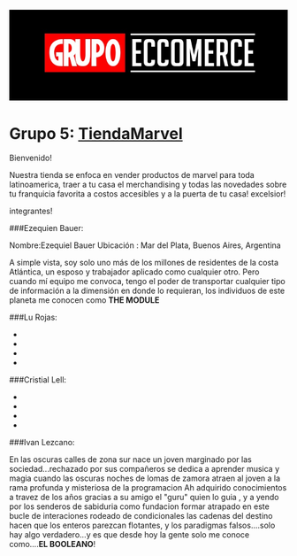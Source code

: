 

![](Imagenes/Readme.jpg)


# Grupo 5: [TiendaMarvel][website]

Bienvenido!

Nuestra tienda se enfoca en vender productos de marvel para toda latinoamerica, traer a tu casa el merchandising y todas las novedades sobre tu franquicia favorita a costos accesibles y a la puerta de tu casa! excelsior!



integrantes!


###Ezequien Bauer:

Nombre:Ezequiel Bauer
Ubicación : Mar del Plata, Buenos Aires, Argentina

A simple vista, soy solo uno más de los millones de residentes de la costa Atlántica, un esposo y trabajador aplicado como cualquier otro. Pero cuando mí equipo me convoca, tengo el poder de transportar cualquier tipo de información a la dimensión en donde lo requieran, los individuos de este planeta me conocen como **THE MODULE**


###Lu Rojas:

*

*

*

*

###Cristial Lell:

*

*

*

*



###Ivan Lezcano:   

En las oscuras calles de zona sur nace un joven marginado por las sociedad...rechazado por sus compañeros se dedica a aprender musica y magia cuando las oscuras noches de lomas de zamora atraen al joven a la rama profunda y misteriosa de la programacion
Ah adquirido conocimientos a travez de los años gracias a su amigo el "guru" quien lo guia , y a yendo por los senderos de sabiduria como fundacion formar
atrapado en este bucle de interaciones rodeado de condicionales las cadenas del destino hacen que los enteros parezcan flotantes, y los paradigmas falsos....solo hay algo verdadero...y es que desde hoy la gente solo me conoce como....**EL BOOLEANO**!













[website]:https://tienda-marvel-la.netlify.app/
